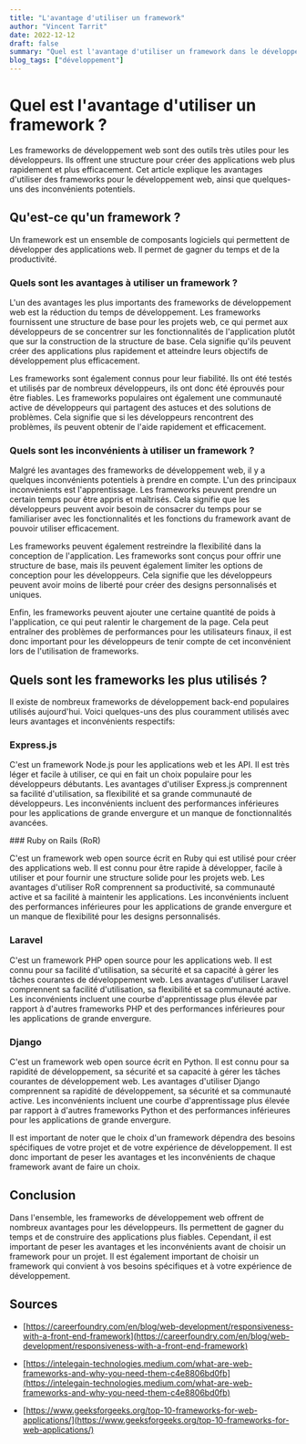 ```yaml
---
title: "L'avantage d'utiliser un framework"
author: "Vincent Tarrit"
date: 2022-12-12
draft: false
summary: "Quel est l'avantage d'utiliser un framework dans le développement web ?"
blog_tags: ["développement"]
---
```


# Quel est l'avantage d'utiliser un framework ?

Les frameworks de développement web sont des outils très utiles pour les développeurs. Ils offrent une structure pour créer des applications web plus rapidement et plus efficacement. Cet article explique les avantages d'utiliser des frameworks pour le développement web, ainsi que quelques-uns des inconvénients potentiels.



## Qu'est-ce qu'un framework ?

Un framework est un ensemble de composants logiciels qui permettent de développer des applications web. Il permet de gagner du temps et de la productivité.

### Quels sont les avantages à utiliser un framework ?

L'un des avantages les plus importants des frameworks de développement web est la réduction du temps de développement. Les frameworks fournissent une structure de base pour les projets web, ce qui permet aux développeurs de se concentrer sur les fonctionnalités de l'application plutôt que sur la construction de la structure de base. Cela signifie qu'ils peuvent créer des applications plus rapidement et atteindre leurs objectifs de développement plus efficacement.

Les frameworks sont également connus pour leur fiabilité. Ils ont été testés et utilisés par de nombreux développeurs, ils ont donc été éprouvés pour être fiables. Les frameworks populaires ont également une communauté active de développeurs qui partagent des astuces et des solutions de problèmes. Cela signifie que si les développeurs rencontrent des problèmes, ils peuvent obtenir de l'aide rapidement et efficacement.

### Quels sont les inconvénients à utiliser un framework ?

Malgré les avantages des frameworks de développement web, il y a quelques inconvénients potentiels à prendre en compte. L'un des principaux inconvénients est l'apprentissage. Les frameworks peuvent prendre un certain temps pour être appris et maîtrisés. Cela signifie que les développeurs peuvent avoir besoin de consacrer du temps pour se familiariser avec les fonctionnalités et les fonctions du framework avant de pouvoir utiliser efficacement.

Les frameworks peuvent également restreindre la flexibilité dans la conception de l'application. Les frameworks sont conçus pour offrir une structure de base, mais ils peuvent également limiter les options de conception pour les développeurs. Cela signifie que les développeurs peuvent avoir moins de liberté pour créer des designs personnalisés et uniques.

Enfin, les frameworks peuvent ajouter une certaine quantité de poids à l'application, ce qui peut ralentir le chargement de la page. Cela peut entraîner des problèmes de performances pour les utilisateurs finaux, il est donc important pour les développeurs de tenir compte de cet inconvénient lors de l'utilisation de frameworks.

## Quels sont les frameworks les plus utilisés ?

Il existe de nombreux frameworks de développement back-end populaires utilisés aujourd'hui. Voici quelques-uns des plus couramment utilisés avec leurs avantages et inconvénients respectifs:

### Express.js

C'est un framework Node.js pour les applications web et les API. Il est très léger et facile à utiliser, ce qui en fait un choix populaire pour les développeurs débutants. Les avantages d'utiliser Express.js comprennent sa facilité d'utilisation, sa flexibilité et sa grande communauté de développeurs. Les inconvénients incluent des performances inférieures pour les applications de grande envergure et un manque de fonctionnalités avancées.

### Ruby on Rails (RoR)

C'est un framework web open source écrit en Ruby qui est utilisé pour créer des applications web. Il est connu pour être rapide à développer, facile à utiliser et pour fournir une structure solide pour les projets web. Les avantages d'utiliser RoR comprennent sa productivité, sa communauté active et sa facilité à maintenir les applications. Les inconvénients incluent des performances inférieures pour les applications de grande envergure et un manque de flexibilité pour les designs personnalisés.

### Laravel

C'est un framework PHP open source pour les applications web. Il est connu pour sa facilité d'utilisation, sa sécurité et sa capacité à gérer les tâches courantes de développement web. Les avantages d'utiliser Laravel comprennent sa facilité d'utilisation, sa flexibilité et sa communauté active. Les inconvénients incluent une courbe d'apprentissage plus élevée par rapport à d'autres frameworks PHP et des performances inférieures pour les applications de grande envergure.

### Django

C'est un framework web open source écrit en Python. Il est connu pour sa rapidité de développement, sa sécurité et sa capacité à gérer les tâches courantes de développement web. Les avantages d'utiliser Django comprennent sa rapidité de développement, sa sécurité et sa communauté active. Les inconvénients incluent une courbe d'apprentissage plus élevée par rapport à d'autres frameworks Python et des performances inférieures pour les applications de grande envergure.

Il est important de noter que le choix d'un framework dépendra des besoins spécifiques de votre projet et de votre expérience de développement. Il est donc important de peser les avantages et les inconvénients de chaque framework avant de faire un choix.

## Conclusion

Dans l'ensemble, les frameworks de développement web offrent de nombreux avantages pour les développeurs. Ils permettent de gagner du temps et de construire des applications plus fiables. Cependant, il est important de peser les avantages et les inconvénients avant de choisir un framework pour un projet. Il est également important de choisir un framework qui convient à vos besoins spécifiques et à votre expérience de développement.

## Sources

- [https://careerfoundry.com/en/blog/web-development/responsiveness-with-a-front-end-framework](https://careerfoundry.com/en/blog/web-development/responsiveness-with-a-front-end-framework)

- [https://intelegain-technologies.medium.com/what-are-web-frameworks-and-why-you-need-them-c4e8806bd0fb](https://intelegain-technologies.medium.com/what-are-web-frameworks-and-why-you-need-them-c4e8806bd0fb)

- [https://www.geeksforgeeks.org/top-10-frameworks-for-web-applications/](https://www.geeksforgeeks.org/top-10-frameworks-for-web-applications/)
